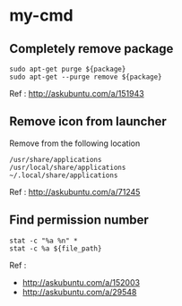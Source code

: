 # my-cmd

## Completely remove package

```
sudo apt-get purge ${package}
sudo apt-get --purge remove ${package}
```

Ref : http://askubuntu.com/a/151943

## Remove icon from launcher

Remove from the following location

```
/usr/share/applications
/usr/local/share/applications
~/.local/share/applications
```

Ref : http://askubuntu.com/a/71245

## Find permission number

```
stat -c "%a %n" *
stat -c %a ${file_path}
```

Ref : 
- http://askubuntu.com/a/152003
- http://askubuntu.com/a/29548
